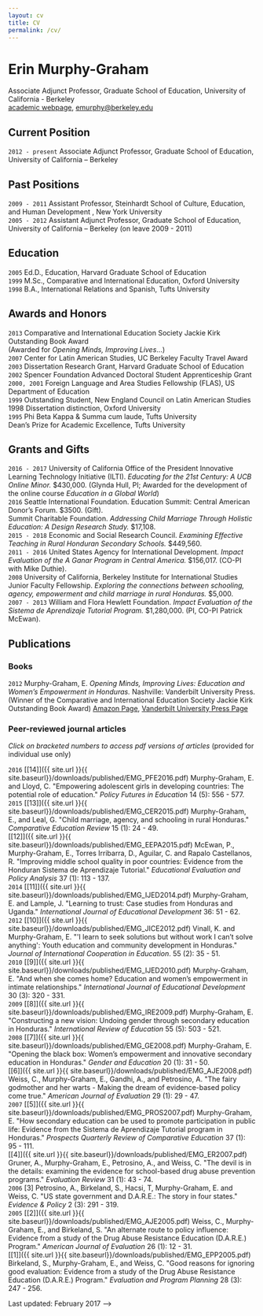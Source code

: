 ```yaml
---
layout: cv
title: CV
permalink: /cv/
---
```


# Erin Murphy-Graham
Associate Adjunct Professor, Graduate School of Education, University of California - Berkeley  
[academic webpage](http://erinmurphygraham.github.io/education/), <emurphy@berkeley.edu>

## Current Position
`2012 - present` Associate Adjunct Professor, Graduate School of Education, University of California – Berkeley

## Past Positions
`2009 - 2011` Assistant Professor, Steinhardt School of Culture, Education, and Human Development , New York University  
`2005 - 2012` Assistant Adjunct Professor, Graduate School of Education, University of California – Berkeley (on leave 2009 - 2011)

## Education
`2005` Ed.D., Education, Harvard Graduate School of Education    
`1999` M.Sc., Comparative and International Education, Oxford University    
`1998` B.A., International Relations and Spanish, Tufts University

## Awards and Honors
`2013` Comparative and International Education Society Jackie Kirk Outstanding Book Award   
(Awarded for _Opening Minds, Improving Lives_...)    
`2007` Center for Latin American Studies, UC Berkeley Faculty Travel Award    
`2003` Dissertation Research Grant, Harvard Graduate School of Education    
`2002` Spencer Foundation Advanced Doctoral Student Apprenticeship Grant    
`2000, 2001` Foreign Language and Area Studies Fellowship (FLAS), US Department of Education    
`1999` Outstanding Student, New England Council on Latin American Studies 1998 Dissertation distinction, Oxford University    
`1995` Phi Beta Kappa & Summa cum laude, Tufts University    
Dean’s Prize for Academic Excellence, Tufts University

## Grants and Gifts
`2016 - 2017` University of California Office of the President Innovative Learning Technology Initiative (ILTI). _Educating for
the 21st Century: A UCB Online Minor._ $430,000. (Glynda Hull, PI; Awarded for the development of the 
online course _Education in a Global World_)    
`2016` Seattle International Foundation. Education Summit: Central American Donor’s Forum. $3500. (Gift).    
Summit Charitable Foundation. _Addressing Child Marriage Through Holistic Education: A Design Research Study._ $17,108.    
`2015 - 2018` Economic and Social Research Council. _Examining Effective Teaching in Rural Honduran Secondary Schools._ $449,560.    
`2011 - 2016` United States Agency for International Development. _Impact Evaluation of the A Ganar Program in Central America._ $156,017. (CO-PI with Mike Duthie).    
`2008` University of California, Berkeley Institute for International Studies Junior Faculty Fellowship. _Exploring the connections between schooling, agency, empowerment and child marriage in rural Honduras._ $5,000.    
`2007 - 2013` William and Flora Hewlett Foundation. _Impact Evaluation of the Sistema de Aprendizaje Tutorial Program._ $1,280,000. (PI, CO-PI Patrick McEwan).

## Publications

### Books

`2012` Murphy-Graham, E. _Opening Minds, Improving Lives: Education and Women’s Empowerment in Honduras._ Nashville: Vanderbilt University Press.
(Winner of the Comparative and International Education Society Jackie Kirk Outstanding Book Award)
[Amazon Page](http://www.amazon.com/dp/082651829X), [Vanderbilt University Press Page](http://www.vanderbilt.edu/university-press/book/9780826518293)

### Peer-reviewed journal articles
_Click on bracketed numbers to access pdf versions of articles_ (provided for individual use only)

`2016` [[14]]({{ site.url }}{{ site.baseurl}}/downloads/published/EMG_PFE2016.pdf) Murphy-Graham, E. and Lloyd, C. "Empowering adolescent girls in developing countries: The potential role of education." _Policy Futures in Education_ 14 (5): 556 - 577.    
`2015` [[13]]({{ site.url }}{{ site.baseurl}}/downloads/published/EMG_CER2015.pdf) Murphy-Graham, E., and Leal, G. "Child marriage, agency, and schooling in rural Honduras." _Comparative Education Review_ 15 (1): 24 - 49.   
[[12]]({{ site.url }}{{ site.baseurl}}/downloads/published/EMG_EEPA2015.pdf) McEwan, P., Murphy-Graham, E., Torres Irribarra, D., Aguilar, C. and Rapalo Castellanos, R. "Improving middle school quality in poor countries: Evidence from the Honduran Sistema de Aprendizaje Tutorial." _Educational Evaluation and Policy Analysis_ 37 (1): 113 - 137.    
`2014` [[11]]({{ site.url }}{{ site.baseurl}}/downloads/published/EMG_IJED2014.pdf) Murphy-Graham, E. and Lample, J. "Learning to trust: Case studies from Honduras and Uganda." _International Journal of Educational Development_ 36: 51 - 62.   
`2012` [[10]]({{ site.url }}{{ site.baseurl}}/downloads/published/EMG_JICE2012.pdf) Vinall, K. and Murphy-Graham, E. "'I learn to seek solutions but without work I can’t solve anything': Youth education and community development in Honduras." _Journal of International Cooperation in Education_. 55 (2): 35 - 51.    
`2010` [[9]]({{ site.url }}{{ site.baseurl}}/downloads/published/EMG_IJED2010.pdf) Murphy-Graham, E. "And when she comes home? Education and women’s empowerment in intimate relationships." _International Journal of Educational Development_ 30 (3): 320 - 331.    
`2009` [[8]]({{ site.url }}{{ site.baseurl}}/downloads/published/EMG_IRE2009.pdf) Murphy-Graham, E. "Constructing a new vision: Undoing gender through secondary education in Honduras." _International Review of Education_ 55 (5): 503 - 521.    
`2008` [[7]]({{ site.url }}{{ site.baseurl}}/downloads/published/EMG_GE2008.pdf) Murphy-Graham, E. "Opening the black box: Women’s empowerment and innovative secondary education in Honduras." _Gender and Education_ 20 (1): 31 - 50.    
[[6]]({{ site.url }}{{ site.baseurl}}/downloads/published/EMG_AJE2008.pdf) Weiss, C., Murphy-Graham, E., Gandhi, A., and Petrosino, A. "The fairy godmother and her warts - Making the dream of evidence-based policy come true." _American Journal of Evaluation_ 29 (1): 29 - 47.    
`2007` [[5]]({{ site.url }}{{ site.baseurl}}/downloads/published/EMG_PROS2007.pdf) Murphy-Graham, E. "How secondary education can be used to promote participation in public life: Evidence from the Sistema de Aprendizaje Tutorial program in Honduras." _Prospects Quarterly Review of Comparative Education_ 37 (1): 95 - 111.    
[[4]]({{ site.url }}{{ site.baseurl}}/downloads/published/EMG_ER2007.pdf) Gruner, A., Murphy-Graham, E., Petrosino, A., and Weiss, C. "The devil is in the details: examining the evidence for school-based drug abuse prevention programs." _Evaluation Review_ 31 (1): 43 - 74.    
`2006` [3] Petrosino, A., Birkeland, S., Hacsi, T, Murphy-Graham, E. and Weiss, C. "US state government and D.A.R.E.: The story in four states." _Evidence & Policy_ 2 (3): 291 - 319.    
`2005` [[2]]({{ site.url }}{{ site.baseurl}}/downloads/published/EMG_AJE2005.pdf) Weiss, C., Murphy-Graham, E., and Birkeland, S. "An alternate route to policy influence: Evidence from a study of the Drug Abuse Resistance Education (D.A.R.E.) Program." _American Journal of Evaluation_ 26 (1): 12 - 31.    
[[1]]({{ site.url }}{{ site.baseurl}}/downloads/published/EMG_EPP2005.pdf)  Birkeland, S., Murphy-Graham, E., and Weiss, C. "Good reasons for ignoring good evaluation: Evidence from a study of the Drug Abuse Resistance Education (D.A.R.E.) Program." _Evaluation and Program Planning_ 28 (3): 247 - 256.

Last updated: February 2017 -->


